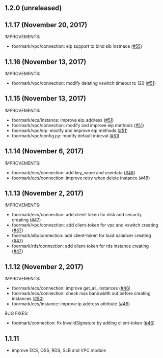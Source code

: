 ## 1.2.0 (unreleased)

## 1.1.17 (November 20, 2017)

IMPROVEMENTS:

  * foormark/vpc/connection: eip support to bind slb instnace ([#55](https://github.com/alibaba/footmark/pull/55))


## 1.1.16 (November 13, 2017)

IMPROVEMENTS:

  * foormark/vpc/connection: modify deleting vswitch timeout to 120 ([#51](https://github.com/alibaba/footmark/pull/51))

## 1.1.15 (November 13, 2017)

IMPROVEMENTS:

  * foormark/ecs/instance: improve eip_address ([#51](https://github.com/alibaba/footmark/pull/51))
  * foormark/vpc/connection: modify and improve eip methods ([#51](https://github.com/alibaba/footmark/pull/51))
  * foormark/vpc/eip: modify and improve eip methods ([#51](https://github.com/alibaba/footmark/pull/51))
  * foormark/vpc/config.py: modify default interval ([#51](https://github.com/alibaba/footmark/pull/51))

## 1.1.14 (November 6, 2017)

IMPROVEMENTS:

  * foormark/ecs/connection: add key_name and userdata ([#48](https://github.com/alibaba/footmark/pull/48))
  * foormark/ecs/connection: improve retry when delete instance ([#48](https://github.com/alibaba/footmark/pull/48))


## 1.1.13 (November 2, 2017)

IMPROVEMENTS:

  * foormark/ecs/connection: add client-token for disk and security creating ([#47](https://github.com/alibaba/footmark/pull/47))
  * foormark/vpc/connection: add client-token for vpc and vswitch creating ([#47](https://github.com/alibaba/footmark/pull/47))
  * foormark/slb/connection: add client-token for load balancer creating ([#47](https://github.com/alibaba/footmark/pull/47))
  * foormark/rds/connection: add client-token for rds instance creating ([#47](https://github.com/alibaba/footmark/pull/47))


## 1.1.12 (November 2, 2017)

IMPROVEMENTS:

  * foormark/ecs/connection: improve get_all_instances ([#46](https://github.com/alibaba/footmark/pull/46))
  * foormark/ecs/connection: check max bandwidth out before creating instances ([#50](https://github.com/alibaba/footmark/pull/46))
  * foormark/ecs/instance: improve ip address attribute ([#46](https://github.com/alibaba/footmark/pull/50))

BUG FIXES:

  * footmark/connection: fix InvalidSignature by adding client-token ([#46](https://github.com/alibaba/footmark/pull/46))

## 1.1.11

  * improve ECS, OSS, RDS, SLB and VPC module

